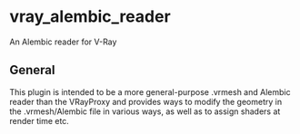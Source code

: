 # vray_alembic_reader

An Alembic reader for V-Ray

## General

This plugin is intended to be a more general-purpose .vrmesh and Alembic reader than the VRayProxy and provides ways to modify the geometry in the .vrmesh/Alembic file in various ways, as well as to assign shaders at render time etc.
